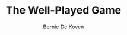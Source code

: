 ---
title: "The Well-Played Game"
subtitle: ""
description: ""
layout: book
author: Bernie De Koven
started: 2023-08-20
read: 
status: abandoned
rating: 0
color: 
cover: the-well-played-game.jpg
pages: 
progress: 0
link: 
---